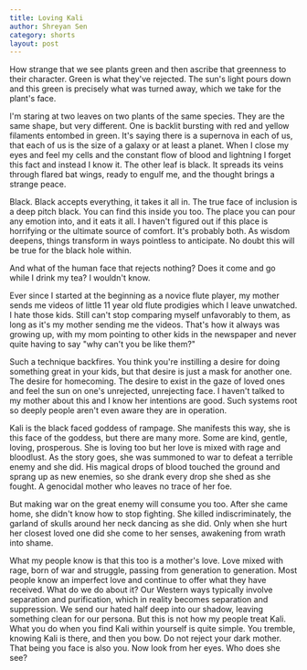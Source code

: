 ```yaml
---
title: Loving Kali
author: Shreyan Sen
category: shorts
layout: post
---
```


How strange that we see plants green and then ascribe that greenness to their character. Green is what they've rejected. The sun's light pours down and this green is precisely what was turned away, which we take for the plant's face. 

I'm staring at two leaves on two plants of the same species. They are the same shape, but very different. One is backlit bursting with red and yellow filaments entombed in green. It's saying there is a supernova in each of us, that each of us is the size of a galaxy or at least a planet. When I close my eyes and feel my cells and the constant flow of blood and lightning I forget this fact and instead I know it. The other leaf is black. It spreads its veins through flared bat wings, ready to engulf me, and the thought brings a strange peace.

Black. Black accepts everything, it takes it all in. The true face of inclusion is a deep pitch black. You can find this inside you too. The place you can pour any emotion into, and it eats it all. I haven't figured out if this place is horrifying or the ultimate source of comfort. It's probably both. As wisdom deepens, things transform in ways pointless to anticipate. No doubt this will be true for the black hole within. 

And what of the human face that rejects nothing? Does it come and go while I drink my tea? I wouldn't know.

Ever since I started at the beginning as a novice flute player, my mother sends me videos of little 11 year old flute prodigies which I leave unwatched. I hate those kids. Still can't stop comparing myself unfavorably to them, as long as it's my mother sending me the videos. That's how it always was growing up, with my mom pointing to other kids in the newspaper and never quite having to say "why can't you be like them?" 

Such a technique backfires. You think you're instilling a desire for doing something great in your kids, but that desire is just a mask for another one. The desire for homecoming. The desire to exist in the gaze of loved ones and feel the sun on one's unrejected, unrejecting face. I haven't talked to my mother about this and I know her intentions are good. Such systems root so deeply people aren't even aware they are in operation. 

Kali is the black faced goddess of rampage. She manifests this way, she is this face of the goddess, but there are many more. Some are kind, gentle, loving, prosperous. She is loving too but her love is mixed with rage and bloodlust. As the story goes, she was summoned to war to defeat a terrible enemy and she did. His magical drops of blood touched the ground and sprang up as new enemies, so she drank every drop she shed as she fought. A genocidal mother who leaves no trace of her foe.

But making war on the great enemy will consume you too. After she came home, she didn't know how to stop fighting. She killed indiscriminately, the garland of skulls around her neck dancing as she did. Only when she hurt her closest loved one did she come to her senses, awakening from wrath into shame. 


What my people know is that this too is a mother's love. Love mixed with rage, born of war and struggle, passing from generation to generation. Most people know an imperfect love and continue to offer what they have received. What do we do about it? Our Western ways typically involve separation and purification, which in reality becomes separation and suppression. We send our hated half deep into our shadow, leaving something clean for our persona. But this is not how my people treat Kali. What you do when you find Kali within yourself is quite simple. You tremble, knowing Kali is there, and then you bow. Do not reject your dark mother. That being you face is also you. Now look from her eyes. Who does she see?



